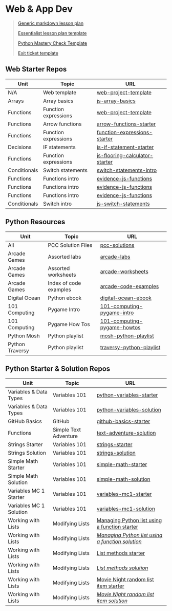 # Web & App Dev

> [Generic markdown lesson plan](https://github.com/bengal865/generic-md-lesson-plan/blob/main/generic-md-lesson-plan.md)
> 
> [Essentialist lesson plan template](https://github.com/bengal865/markdown-templates/blob/master/bing-generated-lesson-plan-template.md)
>
> [Python Mastery Check Template](https://github.com/bengal865/markdown-templates/blob/master/python-mastery-check-template.md)
>
> [Exit ticket template](https://www.example.com)

## Web Starter Repos

| Unit 	         | Topic 	                   | URL 	                                                                                          |
|------	         |-------	                   |----------	                                                                                    |
| N/A   	       | Web template              | [web-project-template](https://github.com/bengal865/web-project-templates)  	                  |
| Arrays  	     | Array basics              | [js-array-basics](https://github.com/bengal865/array-basics)  	                                |
| Functions      | Function expressions      | [web-project-template](https://github.com/bengal865/web-project-templates)  	                  |
| Functions      | Arrow functions           | [arrow-functions-starter](https://github.com/bengal865/arrow-functions-starter)	              |
| Functions      | Function expressions      | [function-expressions-starter](https://github.com/bengal865/function-expressions-starter)      |
| Decisions      | IF statements             | [js-if-statement-starter](https://github.com/bengal865/js-if-statement-starter) 	              |
| Functions      | Function expressions      | [js-flooring-calculator-starter](https://github.com/bengal865/flooring-calculator-start)  	    |
| Conditionals   | Switch statements         | [switch-statements-intro](https://github.com/bengal865/switch-statement-js-starter)      	    |
| Functions      | Functions intro           |  [evidence-js-functions](https://github.com/bengal865/evidence-js-functions-starter)      	    |
| Functions      | Functions intro           |  [evidence-js-functions](https://github.com/bengal865/evidence-js-functions-starter)      	    |
| Functions      | Functions intro           |  [evidence-js-functions](https://github.com/bengal865/evidence-js-functions-starter)      	    |
| Conditionals   | Switch intro              |  [js-switch-statements](https://github.com/bengal865/switch-statement-js-starter)      	      |



## Python Resources
| Unit 	         | Topic 	                   | URL 	                                                                                                                 |
|------	         |-------	                   |----------	                                                                                                           |
| All   	       | PCC Solution Files        | [pcc-solutions](https://github.com/ehmatthes/pcc_2e/)  	                                                             |
| Arcade Games   | Assorted labs             | [arcade-labs](http://programarcadegames.com/index.php?chapter=labs)  	                                               |
| Arcade Games   | Assorted worksheets       | [arcade-worksheets](http://programarcadegames.com/index.php?chapter=sample_worksheets)                                |
| Arcade Games   | Index of code examples    | [arcade-code-examples](http://programarcadegames.com/index.php?chapter=example_code)                                  |
| Digital Ocean  | Python ebook              | [digital-ocean-ebook](https://www.digitalocean.com/community/books/digitalocean-ebook-how-to-code-in-python)          |
| 101 Computing  | Pygame Intro              | [101-computing-pygame-intro](https://www.101computing.net/getting-started-with-pygame/)                               |
| 101 Computing  | Pygame How Tos            | [101-computing-pygame-howtos](https://www.101computing.net/pygame-how-tos/)                                           |
| Python Mosh    | Python playlist           | [mosh-python-playlist](https://www.youtube.com/watch?v=_uQrJ0TkZlc)                                                   |
| Python Traversy | Python playlist          | [traversy-python-playlist](https://youtu.be/JJmcL1N2KQs?feature=shared)                                               |




## Python Starter & Solution Repos

| Unit 	                                     | Topic 	                   | URL 	                                                                                          |
|------	                                     |-------	                   |----------	                                                                                    | 
| Variables & Data Types  	                 | Variables 101             | [python-variables-starter](https://github.com/bengal865/python-variables-starter)   	          | 
| Variables & Data Types                     | Variables 101             | [python-variables-solution](https://github.com/bengal865/python-variables-solution)            |
| GitHub Basics                              | GitHub                    | [github-basics-starter](https://github.com/bengal865/github-basics/tree/main)                  |
| Functions                                  | Simple Text Adventure     | [text-adventure-solution](https://github.com/bengal865/2425-python/blob/main/functions/space-adventure-text-game.py)                  |
| Strings Starter                            | Variables 101             | [strings-starter](https://github.com/bengal865/python-strings-starter/tree/main) |
| Strings Solution                           | Variables 101             | [strings-solution](https://github.com/bengal865/python-strings-starter/tree/main)|
| Simple Math Starter                        | Variables 101             | [simple-math-starter](https://github.com/bengal865/2425-python/tree/main/variables-data-types/variables-simple-math-starter) |
| Simple Math Solution                       | Variables 101             | [simple-math-solution](https://github.com/bengal865/2425-python/tree/main/variables-data-types/variables-simple-math-solution)|
| Variables MC 1  Starter                    | Variables 101             | [variables-mc1-starter](https://github.com/bengal865/variables-mc1-python) |
| Variables MC 1  Solution                   | Variables 101             | [variables-mc1-solution](https://example.com) |
| Working with Lists                         | Modifying Lists           | [Managing Python list using a function starter](https://github.com/bengal865/manage-list-using-function-starter)              |
| Working with Lists                         | Modifying Lists           | *[Managing Python list using a function solution](https://github.com/bengal865/manage-list-using-function-solution)*          |
| Working with Lists                         | Modifying Lists           | [List methods starter](https://github.com/bengal865/python-lists-modifying-starter)                                           |
| Working with Lists                         | Modifying Lists           | *[List methods solution](https://github.com/bengal865/python-lists-modifying-solution)*                                       |
| Working with Lists                         | Modifying Lists           | [Movie Night random list item starter](https://github.com/bengal865/movie-night-python-starter)                               |
| Working with Lists                         | Modifying Lists           | *[Movie Night random list item solution](https://github.com/bengal865/movie-night-python-solution)*                           |
















